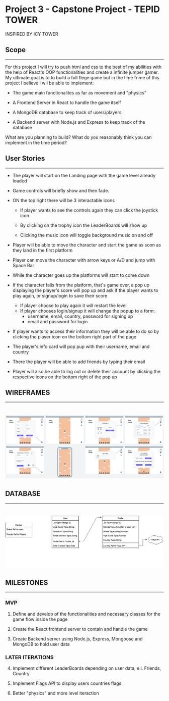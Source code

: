 <!-- # <img src="https://cloud.githubusercontent.com/assets/7833470/10899314/63829980-8188-11e5-8cdd-4ded5bcb6e36.png" height="60">  -->
# Project 3 - Capstone Project - TEPID TOWER

INSPIRED BY ICY TOWER

## **Scope** 
---
For this project I will try to push html and css to the best of my abilities with the help of React's OOP functionalities and create a infinite jumper gamer.
My ultimate goal is to to build a full flege game but in the time frime of this project I believe I wil be able to implement:

* The game main functionalites as far as movement and "physics"

* A Frontend Server in React to handle the game itself

* A MongoDB database to keep track of users/players 

* A Backend server with Node.js and Express to keep track of the database


What are you planning to build? What do you reasonably think you can implement in the time period?

## **User Stories** 
---

*  The player will start on the Landing page with the game level already loaded

* Game controls will briefly show and then fade. 

* ON the top right there will be 3 interactable icons

    * If player wants to see the controls again they can click the joystick icon

    * By clicking on the trophy icon the LeaderBoards will show up

    * Clicking the music icon will toggle background music on and off 

* Player will be able to move the character and start the game as soon as they land in the first platform

* Player can move the character with arrow keys or A/D and jump with Space Bar

* While the character goes up the platforms will start to come down

* If the character falls from the platform, that's game over, a pop up displaying the player's score will pop up and ask if the player wants to play again, or signup/login to save their score

   * If player choose to play again it will restart the level
   * If player chooses login/signup it will change the popup to a form:
        * username, email, country, password for signing up 
        * email and password for login

* If player wants to access their information they will be able to do so by clicking the player icon on the bottom right part of the page

* The player's info card will pop pup with their username, email and country

* There the player will be able to add friends by typing their email
* Player will also be able to log out or delete their account by clicking the respective icons on the bottom right of the pop up

## **WIREFRAMES** 
---

# <img src="TEPID_WIREFRAMES/Tepid_Tower.png" > 

## **DATABASE** 
---

# <img src="Tepid_Tower_ERD.png" > 


## **MILESTONES** 
---

### **MVP**

1. Define and develop of the functionalities and necessary classes for the game flow inside the page

2. Create the React frontend server to contain and handle the game

3. Create Backend server using Node.js, Express, Mongoose and MongoDB to hold user data


### **LATER ITERATIONS**

4. Implement different LeaderBoards depending on user data, e.i. Friends, Country

5. Implement Flags API to display users countries flags

6. Better "physics" and more level iteraction
